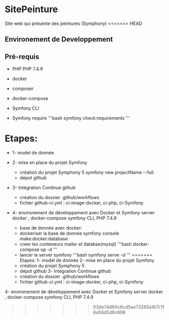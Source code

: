 # SitePeinture
Site web qui présente des peintures  (Symphony) 
<<<<<<< HEAD

## Environement  de Developpement 

## Pré-requis
* PHP PHP 7.4.9
* docker
* composer
* docker-compose
* Symfony CLI

* Symfony require
'''bash
symfony check:requirements
'''

# Etapes:
* 1- model de donnée 
* 2- mise en place du projet Symfony
   * création du projet Symphony 5 
   symfony new projectName --full
   * dépot github 
* 3- Intégration Continue github 
   * création du dossier .github/workflows
   * fichier github-ci.yml : ci-image-docker, ci-php, ci-Symfony 

* 4- environement de développement avec Docker et Symfony server
    docker , docker-compose
    symfony CLI, PHP 7.4.9

   * base de donnée avec docker:
    - dockeriser la base de donnée 
    symfony console make:docker:database
    - creer les conteneurs mailer et databse(mysql)
'''bash
docker-compose up -d
'''
    - lancer le server symfony 
'''bash
    symfony serve -d 
'''
=======
Etapes:
1- model de donnée 
2- mise en place du projet Symfony
   * création du projet Symphony 5 
   * dépot github 
3- Intégration Continue github 
   * création du dossier .github/workflows
   * fichier github-ci.yml : ci-image-docker, ci-php, ci-Symfony 

4- environement de développement avec Docker et Symfony server
    docker , docker-compose
    symfony CLI, PHP 7.4.9
>>>>>>> 03de74d60c6cd5ae73265a167c116a56d5d8c898

